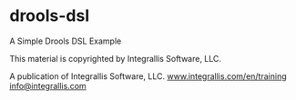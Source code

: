 drools-dsl
==========

A Simple Drools DSL Example

This material is copyrighted by Integrallis Software, LLC. 

A publication of Integrallis Software, LLC.
www.integrallis.com/en/training
info@integrallis.com